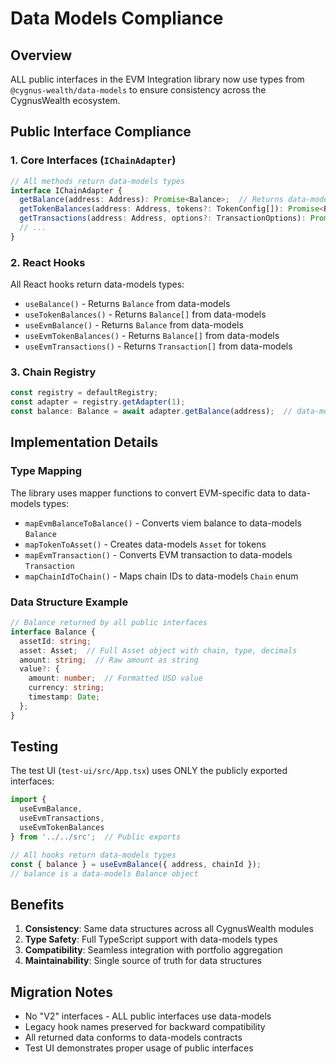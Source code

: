 # Data Models Compliance

## Overview

ALL public interfaces in the EVM Integration library now use types from `@cygnus-wealth/data-models` to ensure consistency across the CygnusWealth ecosystem.

## Public Interface Compliance

### 1. Core Interfaces (`IChainAdapter`)
```typescript
// All methods return data-models types
interface IChainAdapter {
  getBalance(address: Address): Promise<Balance>;  // Returns data-models Balance
  getTokenBalances(address: Address, tokens?: TokenConfig[]): Promise<Balance[]>;  // Returns array of data-models Balance
  getTransactions(address: Address, options?: TransactionOptions): Promise<Transaction[]>;  // Returns data-models Transaction
  // ...
}
```

### 2. React Hooks
All React hooks return data-models types:

- `useBalance()` - Returns `Balance` from data-models
- `useTokenBalances()` - Returns `Balance[]` from data-models  
- `useEvmBalance()` - Returns `Balance` from data-models
- `useEvmTokenBalances()` - Returns `Balance[]` from data-models
- `useEvmTransactions()` - Returns `Transaction[]` from data-models

### 3. Chain Registry
```typescript
const registry = defaultRegistry;
const adapter = registry.getAdapter(1);
const balance: Balance = await adapter.getBalance(address);  // data-models Balance
```

## Implementation Details

### Type Mapping
The library uses mapper functions to convert EVM-specific data to data-models types:

- `mapEvmBalanceToBalance()` - Converts viem balance to data-models `Balance`
- `mapTokenToAsset()` - Creates data-models `Asset` for tokens
- `mapEvmTransaction()` - Converts EVM transaction to data-models `Transaction`
- `mapChainIdToChain()` - Maps chain IDs to data-models `Chain` enum

### Data Structure Example
```typescript
// Balance returned by all public interfaces
interface Balance {
  assetId: string;
  asset: Asset;  // Full Asset object with chain, type, decimals
  amount: string;  // Raw amount as string
  value?: {
    amount: number;  // Formatted USD value
    currency: string;
    timestamp: Date;
  };
}
```

## Testing

The test UI (`test-ui/src/App.tsx`) uses ONLY the publicly exported interfaces:
```typescript
import { 
  useEvmBalance, 
  useEvmTransactions, 
  useEvmTokenBalances 
} from '../../src';  // Public exports

// All hooks return data-models types
const { balance } = useEvmBalance({ address, chainId });
// balance is a data-models Balance object
```

## Benefits

1. **Consistency**: Same data structures across all CygnusWealth modules
2. **Type Safety**: Full TypeScript support with data-models types
3. **Compatibility**: Seamless integration with portfolio aggregation
4. **Maintainability**: Single source of truth for data structures

## Migration Notes

- No "V2" interfaces - ALL public interfaces use data-models
- Legacy hook names preserved for backward compatibility
- All returned data conforms to data-models contracts
- Test UI demonstrates proper usage of public interfaces